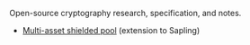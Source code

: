Open-source cryptography research, specification, and notes.

- [Multi-asset shielded pool](./masp) (extension to Sapling)
